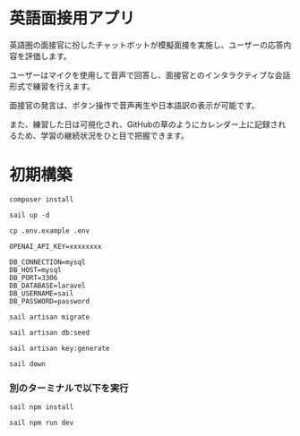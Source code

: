 # 英語面接用アプリ
英語圏の面接官に扮したチャットボットが模擬面接を実施し、ユーザーの応答内容を評価します。

ユーザーはマイクを使用して音声で回答し、面接官とのインタラクティブな会話形式で練習を行えます。

面接官の発言は、ボタン操作で音声再生や日本語訳の表示が可能です。

また、練習した日は可視化され、GitHubの草のようにカレンダー上に記録されるため、学習の継続状況をひと目で把握できます。

# 初期構築

`composer install`

`sail up -d`

`cp .env.example .env`

```
OPENAI_API_KEY=xxxxxxxx

DB_CONNECTION=mysql
DB_HOST=mysql
DB_PORT=3306
DB_DATABASE=laravel
DB_USERNAME=sail
DB_PASSWORD=password
```

`sail artisan migrate`

`sail artisan db:seed`

`sail artisan key:generate`

`sail down`

### 別のターミナルで以下を実行

`sail npm install`

`sail npm run dev`
